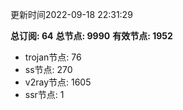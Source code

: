 更新时间2022-09-18 22:31:29

**总订阅: 64**
**总节点: 9990**
**有效节点: 1952**
- trojan节点: 76
- ss节点: 270
- v2ray节点: 1605
- ssr节点: 1
